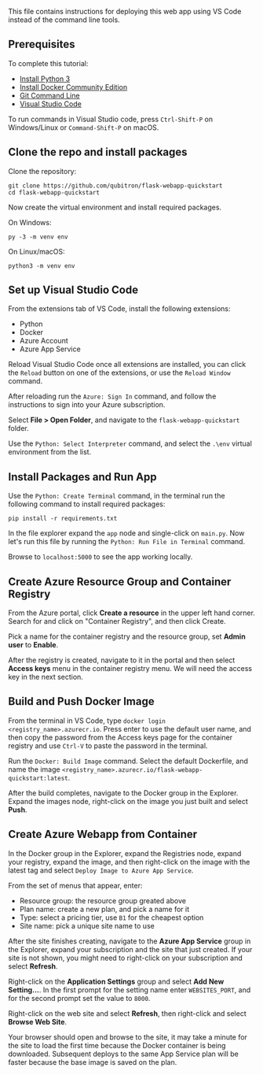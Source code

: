 This file contains instructions for deploying this web app using VS Code instead of the command line tools.

## Prerequisites
To complete this tutorial:

- [Install Python 3](https://www.python.org/downloads/)
- [Install Docker Community Edition](https://www.docker.com/community-edition)
- [Git Command Line](https://git-scm.com/downloads)
- [Visual Studio Code](https://code.visualstudio.com/)

To run commands in Visual Studio code, press `Ctrl-Shift-P` on Windows/Linux or `Command-Shift-P` on macOS.

## Clone the repo and install packages

Clone the repository:
```
git clone https://github.com/qubitron/flask-webapp-quickstart
cd flask-webapp-quickstart
```

Now create the virtual environment and install required packages.

On Windows:
```
py -3 -m venv env
```

On Linux/macOS:
```
python3 -m venv env
```

## Set up Visual Studio Code

From the extensions tab of VS Code, install the following extensions:
 - Python
 - Docker
 - Azure Account
 - Azure App Service

Reload Visual Studio Code once all extensions are installed, you can click the `Reload` button on one of the extensions, or use the `Reload Window` command.

After reloading run the `Azure: Sign In` command, and follow the instructions to sign into your Azure subscription.

Select **File > Open Folder**, and navigate to the `flask-webapp-quickstart` folder.

Use the `Python: Select Interpreter` command, and select the `.\env` virtual environment from the list.

## Install Packages and Run App

Use the `Python: Create Terminal` command, in the terminal run the following command to install required packages:
```
pip install -r requirements.txt
```

In the file explorer expand the `app` node and single-click on `main.py`. Now let's run this file by running the `Python: Run File in Terminal` command.

Browse to `localhost:5000` to see the app working locally.

## Create Azure Resource Group and Container Registry

From the Azure portal, click **Create a resource** in the upper left hand corner. Search for and click on "Container Registry", and then click Create.

Pick a name for the container registry and the resource group, set **Admin user** to **Enable**.

After the registry is created, navigate to it in the portal and then select  **Access keys** menu in the container registry menu. We will need the access key in the next section.

## Build and Push Docker Image

From the terminal in VS Code, type ```docker login <registry_name>.azurecr.io```. Press enter to use the default user name, and then copy the password from the Access keys page for the container registry and use `Ctrl-V` to paste the password in the terminal.

Run the `Docker: Build Image` command. Select the default Dockerfile, and name the image `<registry_name>.azurecr.io/flask-webapp-quickstart:latest`.

After the build completes, navigate to the Docker group in the Explorer. Expand the images node, right-click on the image you just built and select **Push**.

## Create Azure Webapp from Container

In the Docker group in the Explorer, expand the Registries node, expand your registry, expand the image, and then right-click on the image with the latest tag and select `Deploy Image to Azure App Service`.

From the set of menus that appear, enter:
 - Resource group: the resource group greated above
 - Plan name: create a new plan, and pick a name for it
 - Type: select a pricing tier, use `B1` for the cheapest option
 - Site name: pick a unique site name to use

After the site finishes creating, navigate to the **Azure App Service** group in the Explorer, expand your subscription and the site that just created. If your site is not shown, you might need to right-click on your subscription and select **Refresh**.

Right-click on the **Application Settings** group and select **Add New Setting...**. In the first prompt for the setting name enter `WEBSITES_PORT`, and for the second prompt set the value to `8000`.

Right-click on the web site and select **Refresh**, then right-click and select **Browse Web Site**.

Your browser should open and browse to the site, it may take a minute for the site to load the first time because the Docker container is being downloaded. Subsequent deploys to the same App Service plan will be faster because the base image is saved on the plan.